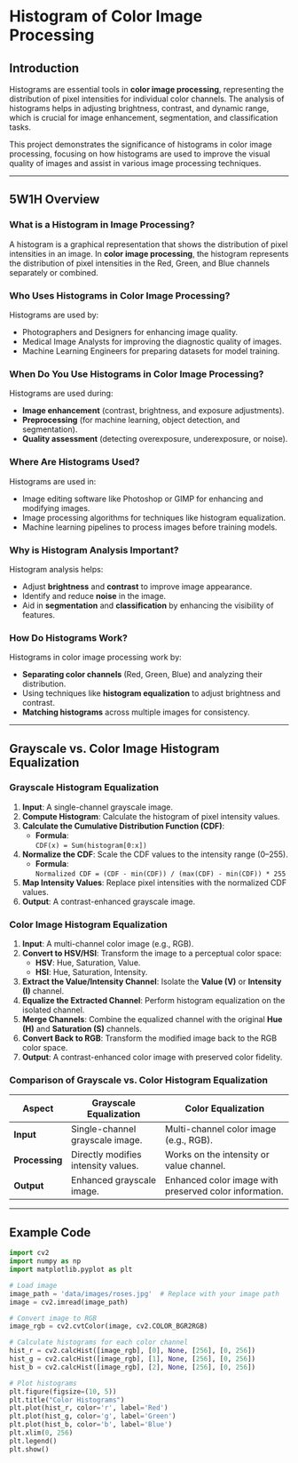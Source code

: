 # Histogram of Color Image Processing

## Introduction

Histograms are essential tools in **color image processing**, representing the distribution of pixel intensities for individual color channels. The analysis of histograms helps in adjusting brightness, contrast, and dynamic range, which is crucial for image enhancement, segmentation, and classification tasks.

This project demonstrates the significance of histograms in color image processing, focusing on how histograms are used to improve the visual quality of images and assist in various image processing techniques.

---

## 5W1H Overview

### What is a Histogram in Image Processing?
A histogram is a graphical representation that shows the distribution of pixel intensities in an image. In **color image processing**, the histogram represents the distribution of pixel intensities in the Red, Green, and Blue channels separately or combined.

### Who Uses Histograms in Color Image Processing?
Histograms are used by:
- Photographers and Designers for enhancing image quality.
- Medical Image Analysts for improving the diagnostic quality of images.
- Machine Learning Engineers for preparing datasets for model training.

### When Do You Use Histograms in Color Image Processing?
Histograms are used during:
- **Image enhancement** (contrast, brightness, and exposure adjustments).
- **Preprocessing** (for machine learning, object detection, and segmentation).
- **Quality assessment** (detecting overexposure, underexposure, or noise).

### Where Are Histograms Used?
Histograms are used in:
- Image editing software like Photoshop or GIMP for enhancing and modifying images.
- Image processing algorithms for techniques like histogram equalization.
- Machine learning pipelines to process images before training models.

### Why is Histogram Analysis Important?
Histogram analysis helps:
- Adjust **brightness** and **contrast** to improve image appearance.
- Identify and reduce **noise** in the image.
- Aid in **segmentation** and **classification** by enhancing the visibility of features.

### How Do Histograms Work?
Histograms in color image processing work by:
- **Separating color channels** (Red, Green, Blue) and analyzing their distribution.
- Using techniques like **histogram equalization** to adjust brightness and contrast.
- **Matching histograms** across multiple images for consistency.

---

## Grayscale vs. Color Image Histogram Equalization

### Grayscale Histogram Equalization

1. **Input**: A single-channel grayscale image.
2. **Compute Histogram**: Calculate the histogram of pixel intensity values.
3. **Calculate the Cumulative Distribution Function (CDF)**:
   - **Formula**:  
     `CDF(x) = Sum(histogram[0:x])`
4. **Normalize the CDF**: Scale the CDF values to the intensity range (0–255).
   - **Formula**:  
     `Normalized CDF = (CDF - min(CDF)) / (max(CDF) - min(CDF)) * 255`
5. **Map Intensity Values**: Replace pixel intensities with the normalized CDF values.
6. **Output**: A contrast-enhanced grayscale image.

### Color Image Histogram Equalization

1. **Input**: A multi-channel color image (e.g., RGB).
2. **Convert to HSV/HSI**: Transform the image to a perceptual color space:
   - **HSV**: Hue, Saturation, Value.
   - **HSI**: Hue, Saturation, Intensity.
3. **Extract the Value/Intensity Channel**: Isolate the **Value (V)** or **Intensity (I)** channel.
4. **Equalize the Extracted Channel**: Perform histogram equalization on the isolated channel.
5. **Merge Channels**: Combine the equalized channel with the original **Hue (H)** and **Saturation (S)** channels.
6. **Convert Back to RGB**: Transform the modified image back to the RGB color space.
7. **Output**: A contrast-enhanced color image with preserved color fidelity.

### Comparison of Grayscale vs. Color Histogram Equalization

| **Aspect**               | **Grayscale Equalization**                           | **Color Equalization**                                |
|--------------------------|----------------------------------------------------|-----------------------------------------------------|
| **Input**                | Single-channel grayscale image.                    | Multi-channel color image (e.g., RGB).               |
| **Processing**           | Directly modifies intensity values.                | Works on the intensity or value channel.             |
| **Output**               | Enhanced grayscale image.                          | Enhanced color image with preserved color information. |

---

## Example Code

```python
import cv2
import numpy as np
import matplotlib.pyplot as plt

# Load image
image_path = 'data/images/roses.jpg'  # Replace with your image path
image = cv2.imread(image_path)

# Convert image to RGB
image_rgb = cv2.cvtColor(image, cv2.COLOR_BGR2RGB)

# Calculate histograms for each color channel
hist_r = cv2.calcHist([image_rgb], [0], None, [256], [0, 256])
hist_g = cv2.calcHist([image_rgb], [1], None, [256], [0, 256])
hist_b = cv2.calcHist([image_rgb], [2], None, [256], [0, 256])

# Plot histograms
plt.figure(figsize=(10, 5))
plt.title("Color Histograms")
plt.plot(hist_r, color='r', label='Red')
plt.plot(hist_g, color='g', label='Green')
plt.plot(hist_b, color='b', label='Blue')
plt.xlim(0, 256)
plt.legend()
plt.show()
```